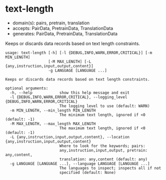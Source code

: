 # text-length

* domain(s): pairs, pretrain, translation
* accepts: PairData, PretrainData, TranslationData
* generates: PairData, PretrainData, TranslationData

Keeps or discards data records based on text length constraints.

```
usage: text-length [-h] [-l {DEBUG,INFO,WARN,ERROR,CRITICAL}] [-m MIN_LENGTH]
                   [-M MAX_LENGTH] [-L {any,instruction,input,output,content}]
                   -g LANGUAGE [LANGUAGE ...]

Keeps or discards data records based on text length constraints.

optional arguments:
  -h, --help            show this help message and exit
  -l {DEBUG,INFO,WARN,ERROR,CRITICAL}, --logging_level {DEBUG,INFO,WARN,ERROR,CRITICAL}
                        The logging level to use (default: WARN)
  -m MIN_LENGTH, --min_length MIN_LENGTH
                        The minimum text length, ignored if <0 (default: -1)
  -M MAX_LENGTH, --max_length MAX_LENGTH
                        The maximum text length, ignored if <0 (default: -1)
  -L {any,instruction,input,output,content}, --location {any,instruction,input,output,content}
                        Where to look for the keywords; pairs:
                        any,instruction,input,output, pretrain: any,content,
                        translation: any,content (default: any)
  -g LANGUAGE [LANGUAGE ...], --language LANGUAGE [LANGUAGE ...]
                        The languages to inspect; inspects all if not
                        specified (default: None)
```
